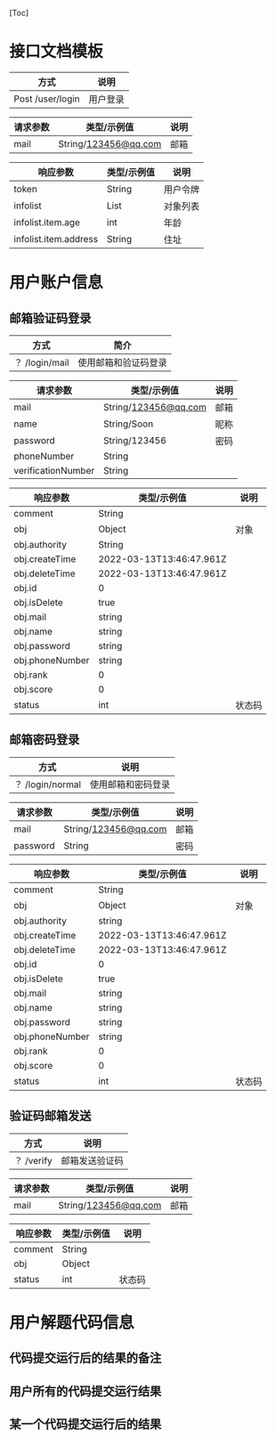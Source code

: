 [Toc]

# 接口文档模板
|方式|说明|
|--|--|
|Post /user/login|用户登录|

|请求参数|类型/示例值|说明|
|--|--|--|
|mail|String/123456@qq.com|邮箱|

|响应参数|类型/示例值|说明|
|--|--|--|
|token|String|用户令牌|
|infolist|List|对象列表|
|infolist.item.age|int|年龄|
|infolist.item.address|String|住址|


# 用户账户信息

## 邮箱验证码登录
|方式|简介|
|--|--|
|？ /login/mail|使用邮箱和验证码登录|

|请求参数|类型/示例值|说明|
|--|--|--|
|mail|String/123456@qq.com|邮箱|
|name|String/Soon|昵称|
|password|String/123456|密码|
|phoneNumber|String|||
|verificationNumber|String|||

|响应参数|类型/示例值|说明|
|--|--|--|
|comment|String||
|obj|Object|对象|
|obj.authority|String||
|obj.createTime|2022-03-13T13:46:47.961Z||
|obj.deleteTime|2022-03-13T13:46:47.961Z||
|obj.id|0||
|obj.isDelete|true||
|obj.mail|string||
|obj.name|string||
|obj.password|string||
|obj.phoneNumber|string||
|obj.rank|0||
|obj.score|0||
|status|int|状态码|

## 邮箱密码登录

|方式|说明|
|--|--|
|？ /login/normal|使用邮箱和密码登录|

|请求参数|类型/示例值|说明|
|--|--|--|
|mail|String/123456@qq.com|邮箱|
|password|String|密码|

|响应参数|类型/示例值|说明|
|--|--|--|
|comment|String||
|obj|Object|对象|
|obj.authority|string||
|obj.createTime|2022-03-13T13:46:47.961Z||
|obj.deleteTime|2022-03-13T13:46:47.961Z||
|obj.id|0||
|obj.isDelete|true||
|obj.mail|string||
|obj.name|string||
|obj.password|string||
|obj.phoneNumber|string||
|obj.rank|0||
|obj.score|0|
|status|int|状态码|


## 验证码邮箱发送

|方式|说明|
|--|--|
|？ /verify|邮箱发送验证码|

|请求参数|类型/示例值|说明|
|--|--|--|
|mail|String/123456@qq.com|邮箱|

|响应参数|类型/示例值|说明|
|--|--|--|
|comment|String||
|obj|Object||
|status|int|状态码|

# 用户解题代码信息

## 代码提交运行后的结果的备注

## 用户所有的代码提交运行结果

## 某一个代码提交运行后的结果